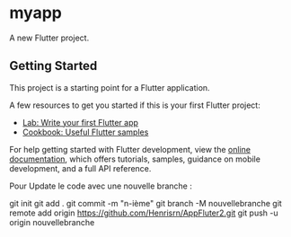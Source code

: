 # myapp

A new Flutter project.

## Getting Started

This project is a starting point for a Flutter application.

A few resources to get you started if this is your first Flutter project:

- [Lab: Write your first Flutter app](https://docs.flutter.dev/get-started/codelab)
- [Cookbook: Useful Flutter samples](https://docs.flutter.dev/cookbook)

For help getting started with Flutter development, view the
[online documentation](https://docs.flutter.dev/), which offers tutorials,
samples, guidance on mobile development, and a full API reference.


Pour Update le code avec une nouvelle branche :

git init
git add .
git commit -m "n-ième"
git branch -M nouvellebranche
git remote add origin https://github.com/Henrisrn/AppFluter2.git
git push -u origin nouvellebranche
